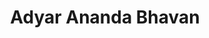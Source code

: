 ---
title: "Adyar Ananda Bhavan"
url: /chennai/adyar-ananda-bhavan-grand-southern-trunk-road/
shop: Süßwaren
---